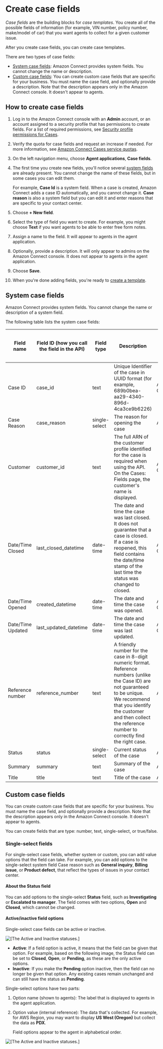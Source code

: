 # Create case fields<a name="case-fields"></a>

*Case fields* are the building blocks for *case templates*\. You create all of the possible fields of information \(for example, VIN number, policy number, make/model of car\) that you want agents to collect for a given customer issue\. 

 After you create case fields, you can create case templates\.

There are two types of case fields:
+ [System case fields](#system-case-fields): Amazon Connect provides system fields\. You cannot change the name or description\.
+ [Custom case fields](#custom-case-fields): You can create custom case fields that are specific for your business\. You must name the case field, and optionally provide a description\. Note that the description appears only in the Amazon Connect console\. It doesn't appear to agents\.

## How to create case fields<a name="how-to-create-case-fields"></a>

1. Log in to the Amazon Connect console with an **Admin** account, or an account assigned to a security profile that has permissions to create fields\. For a list of required permissions, see [Security profile permissions for Cases](assign-security-profile-cases.md)\.

1. Verify the quota for case fields and request an increase if needed\. For more information, see [Amazon Connect Cases service quotas](amazon-connect-service-limits.md#cases-quotas)\.

1. On the left navigation menu, choose **Agent applications**, **Case fields**\.

1. The first time you create new fields, you'll notice several [system fields](#system-case-fields) are already present\. You cannot change the name of these fields, but in some cases you can edit them\. 

   For example, **Case Id** is a system field\. When a case is created, Amazon Connect adds a case ID automatically, and you cannot change it\. **Case reason** is also a system field but you can edit it and enter reasons that are specific to your contact center\.

1. Choose **\+ New field**\.

1. Select the type of field you want to create\. For example, you might choose **Text** if you want agents to be able to enter free form notes\.

1. Assign a name to the field\. It will appear to agents in the agent application\.

1. Optionally, provide a description\. It will only appear to admins on the Amazon Connect console\. It does not appear to agents in the agent application\.

1. Choose **Save**\.

1. When you're done adding fields, you're ready to [create a template](case-templates.md)\.

## System case fields<a name="system-case-fields"></a>

Amazon Connect provides system fields\. You cannot change the name or description of a system field\.

The following table lists the system case fields:


| Field name | Field ID \(how you call the field in the API\) | Field type | Description | Where the data comes from | 
| --- | --- | --- | --- | --- | 
|  Case ID  |  case\_id  | text | Unique Identifier of the case in UUID format \(for example, 689b0bea\-aa29\-4340\-896d\-4ca3ce9b6226\) | Amazon Connect | 
|  Case Reason  |  case\_reason  | single\-select | The reason for opening the case | Agent | 
|  Customer  |  customer\_id  | text | The full ARN of the customer profile identified for the case is required when using the API\. On the Cases: Fields page, the customer's name is displayed\. | Amazon Connect | 
|  Date/Time Closed  |  last\_closed\_datetime  | date\-time | The date and time the case was last closed\. It does not guarantee that a case is closed\. If a case is reopened, this field contains the date/time stamp of the last time the status was changed to closed\. | Amazon Connect | 
|  Date/Time Opened  |  created\_datetime  | date\-time | The date and time the case was opened\. | Amazon Connect | 
|  Date/Time Updated  |  last\_updated\_datetime  | date\-time | The date and time the case was last updated\. | Amazon Connect | 
|  Reference number  |  reference\_number  | text | A friendly number for the case in 8\-digit numeric format\. Reference numbers \(unlike the Case ID\) are not guaranteed to be unique\. We recommend that you identify the customer and then collect the reference number to correctly find the right case\.  | Agent | 
|  Status  |  status  | single\-select | Current status of the case  | Agent | 
|  Summary  |  summary  | text | Summary of the case  | Agent | 
|  Title  |  title  | text | Title of the case  | Agent | 

## Custom case fields<a name="custom-case-fields"></a>

You can create custom case fields that are specific for your business\. You must name the case field, and optionally provide a description\. Note that the description appears only in the Amazon Connect console\. It doesn't appear to agents\.

You can create fields that are type: number, text, single\-select, or true/false\.

### Single\-select fields<a name="single-select-case-fields"></a>

For single\-select case fields, whether system or custom, you can add value options that the field can take\. For example, you can add options to the single\-select system field Case reason such as **General inquiry**, **Billing issue**, or **Product defect**, that reflect the types of issues in your contact center\. 

#### About the Status field<a name="status-single-select-field"></a>

You can add options to the single\-select **Status** field, such as **Investigating** or **Escalated to manager**\. The field comes with two options, **Open** and **Closed**, which cannot be changed\.

#### Active/inactive field options<a name="active-inactive-single-select-field"></a>

Single\-select case fields can be active or inactive\.

![\[The Active and Inactive statuses.\]](http://docs.aws.amazon.com/connect/latest/adminguide/images/cases-single-select-active-inactive.png)
+ **Active**: If a field option is active, it means that the field can be given that option\. For example, based on the following image, the Status field can be set to **Closed**, **Open**, or **Pending**, as these are the only active options\.
+ **Inactive**: If you make the **Pending** option inactive, then the field can no longer be given that option\. Any existing cases remain unchanged and can still have the status as **Pending**\.

Single\-select options have two parts:

1. Option name \(shown to agents\): The label that is displayed to agents in the agent application\.

1. Option value \(internal reference\): The data that's collected\. For example, for AWS Region, you may want to display **US West \(Oregon\)** but collect the data as **PDX**\. 

   Field options appear to the agent in alphabetical order\. 

![\[The Active and Inactive statuses.\]](http://docs.aws.amazon.com/connect/latest/adminguide/images/cases-single-select-names.png)
